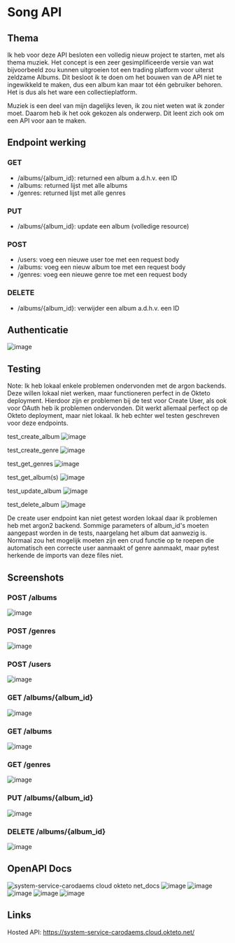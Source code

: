 # Song API

## Thema

Ik heb voor deze API besloten een volledig nieuw project te starten, met als thema muziek. Het concept is een zeer gesimplificeerde versie van wat bijvoorbeeld zou kunnen uitgroeien tot een trading platform voor uiterst zeldzame Albums. Dit besloot ik te doen om het bouwen van de API niet te ingewikkeld te maken, dus een album kan maar tot één gebruiker behoren. Het is dus als het ware een collectieplatform.

Muziek is een deel van mijn dagelijks leven, ik zou niet weten wat ik zonder moet. Daarom heb ik het ook gekozen als onderwerp. Dit leent zich ook om een API voor aan te maken.

## Endpoint werking

### GET

- /albums/{album_id}: returned een album a.d.h.v. een ID
- /albums: returned lijst met alle albums
- /genres: returned lijst met alle genres

### PUT

- /albums/{album_id}: update een album (volledige resource)

### POST

- /users: voeg een nieuwe user toe met een request body
- /albums: voeg een nieuw album toe met een request body
- /genres: voeg een nieuwe genre toe met een request body

### DELETE

- /albums/{album_id}: verwijder een album a.d.h.v. een ID

## Authenticatie

![image](https://user-images.githubusercontent.com/91262442/210824695-7dbf412a-5a47-49c6-8d2d-ec46315ea199.png)

## Testing

Note: Ik heb lokaal enkele problemen ondervonden met de argon backends. Deze willen lokaal niet werken, maar functioneren perfect in de Okteto deployment. Hierdoor zijn er problemen bij de test voor Create User, als ook voor OAuth heb ik problemen ondervonden. Dit werkt allemaal perfect op de Okteto deployment, maar niet lokaal. Ik heb echter wel testen geschreven voor deze endpoints.

test_create_album
![image](https://user-images.githubusercontent.com/91262442/210857800-218848ac-167f-4cad-8fe3-cd7ae9cc7329.png)

test_create_genre
![image](https://user-images.githubusercontent.com/91262442/210857895-55ae64e0-93ab-410f-88b7-257ce8c778ef.png)

test_get_genres
![image](https://user-images.githubusercontent.com/91262442/210859575-23b26733-b8dc-43c6-bb95-a78fec749d4b.png)

test_get_album(s)
![image](https://user-images.githubusercontent.com/91262442/210860750-280a9963-efdb-4460-90ae-8348d175357c.png)


test_update_album
![image](https://user-images.githubusercontent.com/91262442/210860177-bfe87e5f-2a4e-4839-82d8-8fb43af6310c.png)

test_delete_album
![image](https://user-images.githubusercontent.com/91262442/210860262-79ee57f1-0167-4b0b-a41a-ca46c6735da4.png)

De create user endpoint kan niet getest worden lokaal daar ik problemen heb met argon2 backend. Sommige parameters of album_id's moeten aangepast worden in de tests, naargelang het album dat aanwezig is. Normaal zou het mogelijk moeten zijn een crud functie op te roepen die automatisch een correcte user aanmaakt of genre aanmaakt, maar pytest herkende de imports van deze files niet.

## Screenshots

### POST /albums
![image](https://user-images.githubusercontent.com/91262442/210816990-440d8e9c-17c8-4c19-9663-504394c386bd.png)

### POST /genres
![image](https://user-images.githubusercontent.com/91262442/210817897-d87c9fd6-7580-4914-937c-61bc20350594.png)

### POST /users
![image](https://user-images.githubusercontent.com/91262442/210818755-8e4bb152-250f-4e2d-b84b-0e7ee2bb8027.png)

### GET /albums/{album_id}
![image](https://user-images.githubusercontent.com/91262442/210819395-ebe17a4f-7827-40cf-8627-ddb995b78dc5.png)

### GET /albums
![image](https://user-images.githubusercontent.com/91262442/210819810-80d45d43-b058-42b4-9278-e043a40f8225.png)

### GET /genres
![image](https://user-images.githubusercontent.com/91262442/210819913-ddddfd3e-44b1-44dd-b2bf-fcb32c894ed6.png)

### PUT /albums/{album_id}
![image](https://user-images.githubusercontent.com/91262442/210820874-18b82f89-0c62-47bc-8bf6-bc5d362dd2e9.png)

### DELETE /albums/{album_id}
![image](https://user-images.githubusercontent.com/91262442/210821297-92315b4a-e2a5-4353-a5ac-fab69407d87c.png)


## OpenAPI Docs

![system-service-carodaems cloud okteto net_docs](https://user-images.githubusercontent.com/91262442/210825621-7aa85e05-07ae-4c71-b2a8-b08620c7281c.png)
![image](https://user-images.githubusercontent.com/91262442/210826013-1eb387ff-389c-44c9-9a80-b249012f8059.png)
![image](https://user-images.githubusercontent.com/91262442/210826063-533a414b-0d09-4641-a75d-29bda3728eea.png)
![image](https://user-images.githubusercontent.com/91262442/210826116-1124b5d8-2a58-472a-b7ba-53e05bf0c903.png)
![image](https://user-images.githubusercontent.com/91262442/210826145-76b1ceb8-b47c-42b9-b54e-4c4b011c21f0.png)
![image](https://user-images.githubusercontent.com/91262442/210826165-1669aaac-8f16-4466-af68-68a30066b614.png)


## Links

Hosted API: https://system-service-carodaems.cloud.okteto.net/
